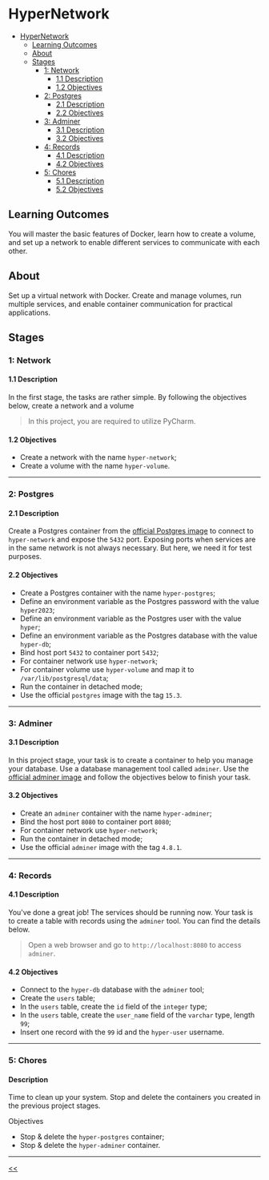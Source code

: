 # HyperNetwork

- [HyperNetwork](#hypernetwork)
  - [Learning Outcomes](#learning-outcomes)
  - [About](#about)
  - [Stages](#stages)
    - [1: Network](#1-network)
      - [1.1 Description](#11-description)
      - [1.2 Objectives](#12-objectives)
    - [2: Postgres](#2-postgres)
      - [2.1 Description](#21-description)
      - [2.2 Objectives](#22-objectives)
    - [3: Adminer](#3-adminer)
      - [3.1 Description](#31-description)
      - [3.2 Objectives](#32-objectives)
    - [4: Records](#4-records)
      - [4.1 Description](#41-description)
      - [4.2 Objectives](#42-objectives)
    - [5: Chores](#5-chores) 
      - [5.1 Description](#51-description)
      - [5.2 Objectives](#52-objectives)

## Learning Outcomes
You will master the basic features of Docker, learn how to create a volume, and set up a network to enable different services to communicate with each other.

## About
Set up a virtual network with Docker. Create and manage volumes, run multiple services, and enable container communication for practical applications.

## Stages
### 1: Network
#### 1.1 Description
In the first stage, the tasks are rather simple. By following the objectives below, create a network and a volume

>In this project, you are required to utilize PyCharm.

#### 1.2 Objectives
- Create a network with the name `hyper-network`;
- Create a volume with the name `hyper-volume`.

<hr/>

### 2: Postgres
#### 2.1 Description
Create a Postgres container from the [official Postgres image](https://hub.docker.com/_/postgres) to connect to `hyper-network` and expose the `5432` port. Exposing ports when services are in the same network is not always necessary. But here, we need it for test purposes.

#### 2.2 Objectives
- Create a Postgres container with the name `hyper-postgres`;
- Define an environment variable as the Postgres password with the value `hyper2023`;
- Define an environment variable as the Postgres user with the value `hyper`;
- Define an environment variable as the Postgres database with the value `hyper-db`;
- Bind host port `5432` to container port `5432`;
- For container network use `hyper-network`;
- For container volume use `hyper-volume` and map it to `/var/lib/postgresql/data`;
- Run the container in detached mode;
- Use the official `postgres` image with the tag `15.3`.

<hr/>

### 3: Adminer
#### 3.1 Description
In this project stage, your task is to create a container to help you manage your database. Use a database management tool called `adminer`. Use the [official adminer image](https://hub.docker.com/_/adminer) and follow the objectives below to finish your task.

#### 3.2 Objectives
- Create an `adminer` container with the name `hyper-adminer`;
- Bind the host port `8080` to container port `8080`;
- For container network use `hyper-network`;
- Run the container in detached mode;
- Use the official `adminer` image with the tag `4.8.1`.

<hr/>

### 4: Records
#### 4.1 Description
You've done a great job! The services should be running now. Your task is to create a table with records using the `adminer` tool. You can find the details below.

>Open a web browser and go to `http://localhost:8080` to access `adminer`.

#### 4.2 Objectives
- Connect to the `hyper-db` database with the `adminer` tool;
- Create the `users` table;
- In the `users` table, create the `id` field of the `integer` type;
- In the `users` table, create the `user_name` field of the `varchar` type, length `99`;
- Insert one record with the `99` id and the `hyper-user` username.

<hr/>

### 5: Chores
#### Description
Time to clean up your system. Stop and delete the containers you created in the previous project stages.

Objectives
- Stop & delete the `hyper-postgres` container;
- Stop & delete the `hyper-adminer` container.

<hr/>

[<<](../../README.md#docker)

